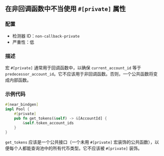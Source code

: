 ## 在非回调函数中不当使用 `#[private]` 属性

### 配置

* 检测器 ID：`non-callback-private`
* 严重性：低

### 描述

宏 `#[private]` 通常用于回调函数中，以确保 `current_account_id` 等于 `predecessor_account_id`。它不应该用于非回调函数。否则，一个公共函数将变成内部函数。

### 示例代码

```rust
#[near_bindgen]
impl Pool {
    #[private]
    pub fn get_tokens(&self) -> &[AccountId] {
        &self.token_account_ids
    }
}
```

`get_tokens` 应该是一个公共接口（一个未用 `#[private]` 宏装饰的公共函数），以便每个人都能查询池中的所有代币类型。它不应该被 `#[private]` 装饰。
